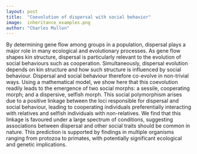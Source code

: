 ```yaml
---
layout: post
title:  "Coevolution of dispersal with social behavior"
image:  inheritance_examples.png
author: "Charles Mullon"
---
```


By determining gene flow among groups in a population, dispersal plays a major role in many ecological and evolutionary processes. As gene flow shapes kin structure, dispersal is particularly relevant to the evolution of social behaviours such as cooperation. Simultaneously, dispersal evolution depends on kin structure and how such structure is influenced by social behaviour. Dispersal and social behaviour therefore co-evolve in non-trivial ways. Using a mathematical model, we show here that this coevolution readily leads to the emergence of two social morphs: a sessile, cooperating morph; and a dispersive, selfish morph. This social polymorphism arises due to a positive linkage between the loci responsible for dispersal and social behaviour, leading to cooperating individuals preferentially interacting with relatives and selfish individuals with non-relatives. We find that this linkage is favoured under a large spectrum of conditions, suggesting associations between dispersal and other social traits should be common in nature. This prediction is supported by findings in multiple organisms ranging from protozoa to primates, with potentially significant ecological and genetic implications.  

